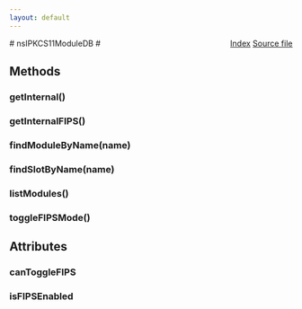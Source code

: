 ```yaml
---
layout: default
---
```

<div class='links' style='float:right'><a href="../index.html">Index</a>
<a href="http://dxr.mozilla.org/mozilla-central/source/security/manager/ssl/public/nsIPKCS11ModuleDB.idl">Source file</a>
</div>
# nsIPKCS11ModuleDB #

## Methods ##

### getInternal() ###

### getInternalFIPS() ###

### findModuleByName(name) ###

### findSlotByName(name) ###

### listModules() ###

### toggleFIPSMode() ###

## Attributes ##

### canToggleFIPS ###

### isFIPSEnabled ###
